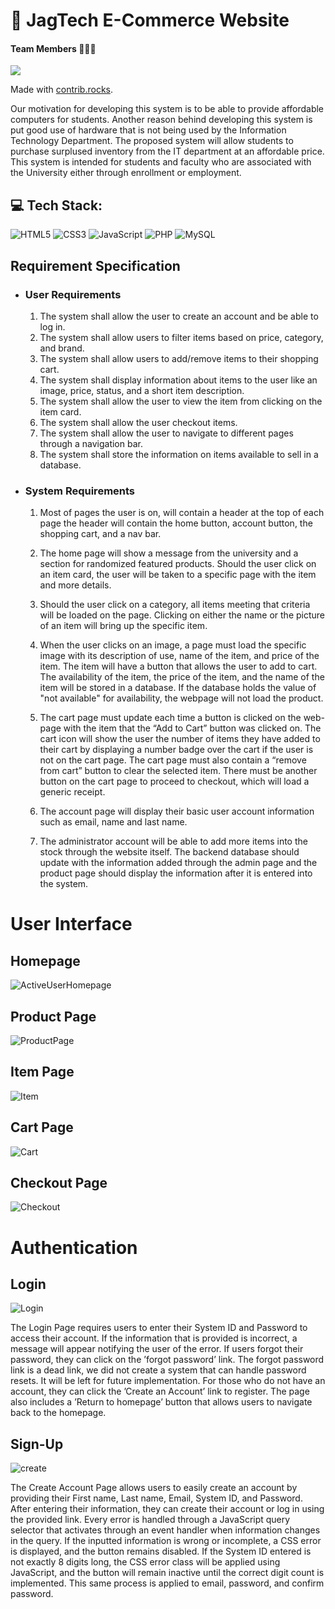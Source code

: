 # 🐆 JagTech E-Commerce Website 

#### Team Members 👨🏻‍💻
<a href="https://github.com/itsluisjim/ecomm/graphs/contributors">
  <img src="https://contrib.rocks/image?repo=itsluisjim/ecomm" />
</a>

Made with [contrib.rocks](https://contrib.rocks).


Our motivation for developing this system is to be able to provide affordable computers for students. Another reason behind developing this system is put good use of hardware that is not being used by the Information Technology Department. The proposed system will allow students to purchase surplused inventory from the IT department at an affordable price. This system is intended for students and faculty who are associated with the University either through enrollment or employment.

## 💻 Tech Stack:
![HTML5](https://img.shields.io/badge/html5-%23E34F26.svg?style=for-the-badge&logo=html5&logoColor=white) ![CSS3](https://img.shields.io/badge/css3-%231572B6.svg?style=for-the-badge&logo=css3&logoColor=white)  ![JavaScript](https://img.shields.io/badge/javascript-%23323330.svg?style=for-the-badge&logo=javascript&logoColor=%23F7DF1E) ![PHP](https://img.shields.io/badge/php-%23777BB4.svg?style=for-the-badge&logo=php&logoColor=white) ![MySQL](https://img.shields.io/badge/mysql-%2300f.svg?style=for-the-badge&logo=mysql&logoColor=white) 


## Requirement Specification

* ### User Requirements
    1. The system shall allow the user to create an account and be able to log in.
    2. The system shall allow users to filter items based on price, category, and brand.
    3. The system shall allow users to add/remove items to their shopping cart.
    4. The system shall display information about items to the user like an image, price, status, and a short item description.
    5. The system shall allow the user to view the item from clicking on the item card.
    6. The system shall allow the user checkout items.
    7. The system shall allow the user to navigate to different pages through a navigation bar.
    8. The system shall store the information on items available to sell in a database.


* ### System Requirements
    1. Most of pages the user is on, will contain a header at the top of each page the header will contain the home button, account button, the shopping cart, and a nav bar.
    
    2. The home page will show a message from the university and a section for randomized featured products. Should the user click on an item card, the user will be taken to a specific page with the item and more details.
    
    3. Should the user click on a category, all items meeting that criteria will be loaded on the page. Clicking on either the name or the picture of an item will bring up the specific item.
    
    4. When the user clicks on an image, a page must load the specific image with its description of use, name of the item, and price of the item. The item will have a button that allows the user to add to cart. The availability of the item, the price of the item, and the name of the item will be stored in a database. If the database holds the value of "not available" for availability, the webpage will not load the product.
    
    5. The cart page must update each time a button is clicked on the web-page with the item that the “Add to Cart” button was clicked on. The cart icon will show the user the number of items they have added to their cart by displaying a number badge over the cart if the user is not on the cart page. The cart page must also contain a “remove from cart” button to clear the selected item. There must be another button on the cart page to proceed to checkout, which will load a generic receipt.
    
    6. The account page will display their basic user account information such as email, name and last name.
    
    7. The administrator account will be able to add more items into the stock through the website itself. The backend database should update with the information added through the admin page and the product page should display the information after it is entered into the system.

# User Interface
## Homepage
![ActiveUserHomepage](https://user-images.githubusercontent.com/105807191/230662027-5f9bc230-937a-474a-a563-e60699dfcf0f.png)

## Product Page
![ProductPage](https://user-images.githubusercontent.com/105807191/230662059-85128495-b379-44a3-a0e6-78324d1f3324.png)

## Item Page
![Item](https://user-images.githubusercontent.com/105807191/230662225-1a2ac566-ce4e-4e90-ba0c-fc239f27c64a.png)

## Cart Page
![Cart](https://user-images.githubusercontent.com/105807191/230662072-47f2c27e-b26f-4b2b-abeb-c3ee09bfd614.png)

## Checkout Page
![Checkout](https://user-images.githubusercontent.com/105807191/230662080-4b454d78-82e2-485a-bb81-761af40332fc.png)

# Authentication

## Login
![Login](https://user-images.githubusercontent.com/105807191/230662427-6d01d3ac-b714-417f-ac6d-81af1fd2ec99.png)

The Login Page requires users to enter their System ID and Password to access their account. If the information that is provided is incorrect, a message will appear notifying the user of the error. If users forgot their password, they can click on the ’forgot password’ link. The forgot password link is a dead link, we did not create a system that can handle password resets. It will be left for future implementation. For those who do not have an account, they can click the ’Create an Account’ link to register. The page also includes a ’Return to homepage’ button that allows users to navigate back to the homepage.

## Sign-Up
![create](https://user-images.githubusercontent.com/105807191/230662444-6793a14d-e662-4eae-a1b0-73b451e1ef2a.png)

The Create Account Page allows users to easily create an account by providing their First name, Last name, Email, System ID, and Password. After entering their information, they can create their account or log in using the provided link. Every error is handled through a JavaScript query selector that activates through an event handler when information changes in the query. If the inputted information is wrong or incomplete, a CSS error is displayed, and the button remains disabled. If the System ID entered is not exactly 8 digits long, the CSS error class will be applied using JavaScript, and the button will remain inactive until the correct digit count is implemented. This same process is applied to email, password, and confirm password.
